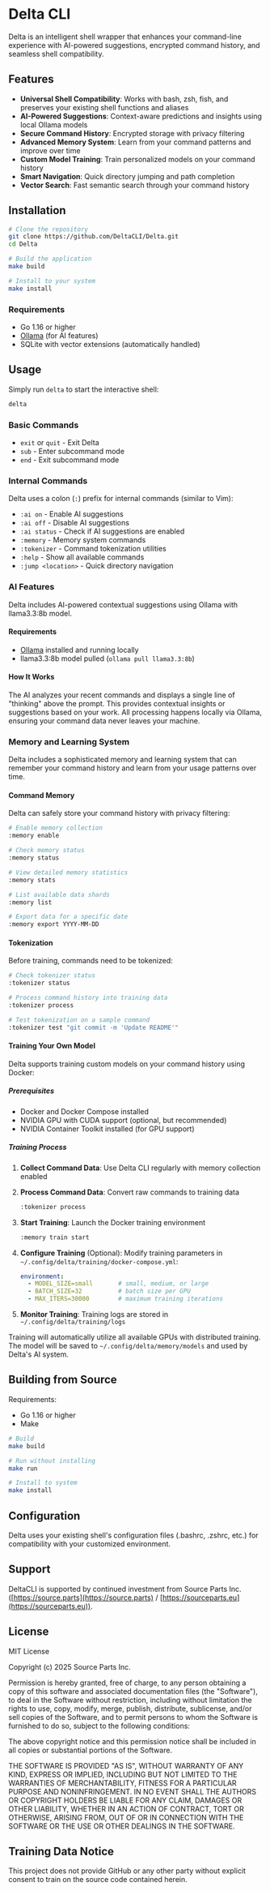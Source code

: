 # Delta CLI

Delta is an intelligent shell wrapper that enhances your command-line experience with AI-powered suggestions, encrypted command history, and seamless shell compatibility.

## Features

- **Universal Shell Compatibility**: Works with bash, zsh, fish, and preserves your existing shell functions and aliases
- **AI-Powered Suggestions**: Context-aware predictions and insights using local Ollama models
- **Secure Command History**: Encrypted storage with privacy filtering
- **Advanced Memory System**: Learn from your command patterns and improve over time
- **Custom Model Training**: Train personalized models on your command history
- **Smart Navigation**: Quick directory jumping and path completion
- **Vector Search**: Fast semantic search through your command history

## Installation

```bash
# Clone the repository
git clone https://github.com/DeltaCLI/Delta.git
cd Delta

# Build the application
make build

# Install to your system
make install
```

### Requirements

- Go 1.16 or higher
- [Ollama](https://ollama.ai/) (for AI features)
- SQLite with vector extensions (automatically handled)

## Usage

Simply run `delta` to start the interactive shell:

```bash
delta
```

### Basic Commands

- `exit` or `quit` - Exit Delta
- `sub` - Enter subcommand mode
- `end` - Exit subcommand mode

### Internal Commands

Delta uses a colon (`:`) prefix for internal commands (similar to Vim):

- `:ai on` - Enable AI suggestions
- `:ai off` - Disable AI suggestions
- `:ai status` - Check if AI suggestions are enabled
- `:memory` - Memory system commands
- `:tokenizer` - Command tokenization utilities
- `:help` - Show all available commands
- `:jump <location>` - Quick directory navigation

### AI Features

Delta includes AI-powered contextual suggestions using Ollama with llama3.3:8b model.

#### Requirements

- [Ollama](https://ollama.ai/) installed and running locally
- llama3.3:8b model pulled (`ollama pull llama3.3:8b`)

#### How It Works

The AI analyzes your recent commands and displays a single line of "thinking" above the prompt. This provides contextual insights or suggestions based on your work. All processing happens locally via Ollama, ensuring your command data never leaves your machine.

### Memory and Learning System

Delta includes a sophisticated memory and learning system that can remember your command history and learn from your usage patterns over time.

#### Command Memory

Delta can safely store your command history with privacy filtering:

```bash
# Enable memory collection
:memory enable

# Check memory status
:memory status

# View detailed memory statistics
:memory stats

# List available data shards
:memory list

# Export data for a specific date
:memory export YYYY-MM-DD
```

#### Tokenization

Before training, commands need to be tokenized:

```bash
# Check tokenizer status
:tokenizer status

# Process command history into training data
:tokenizer process

# Test tokenization on a sample command
:tokenizer test "git commit -m 'Update README'"
```

#### Training Your Own Model

Delta supports training custom models on your command history using Docker:

##### Prerequisites
- Docker and Docker Compose installed
- NVIDIA GPU with CUDA support (optional, but recommended)
- NVIDIA Container Toolkit installed (for GPU support)

##### Training Process

1. **Collect Command Data**: Use Delta CLI regularly with memory collection enabled

2. **Process Command Data**: Convert raw commands to training data
   ```bash
   :tokenizer process
   ```

3. **Start Training**: Launch the Docker training environment
   ```bash
   :memory train start
   ```

4. **Configure Training** (Optional): Modify training parameters in `~/.config/delta/training/docker-compose.yml`:
   ```yaml
   environment:
     - MODEL_SIZE=small       # small, medium, or large
     - BATCH_SIZE=32          # batch size per GPU
     - MAX_ITERS=30000        # maximum training iterations
   ```

5. **Monitor Training**: Training logs are stored in `~/.config/delta/training/logs`

Training will automatically utilize all available GPUs with distributed training. The model will be saved to `~/.config/delta/memory/models` and used by Delta's AI system.

## Building from Source

Requirements:
- Go 1.16 or higher
- Make

```bash
# Build
make build

# Run without installing
make run

# Install to system
make install
```

## Configuration

Delta uses your existing shell's configuration files (.bashrc, .zshrc, etc.) for compatibility with your customized environment.

## Support

DeltaCLI is supported by continued investment from Source Parts Inc. ([https://source.parts](https://source.parts) / [https://sourceparts.eu](https://sourceparts.eu)).

## License

MIT License

Copyright (c) 2025 Source Parts Inc.

Permission is hereby granted, free of charge, to any person obtaining a copy
of this software and associated documentation files (the "Software"), to deal
in the Software without restriction, including without limitation the rights
to use, copy, modify, merge, publish, distribute, sublicense, and/or sell
copies of the Software, and to permit persons to whom the Software is
furnished to do so, subject to the following conditions:

The above copyright notice and this permission notice shall be included in all
copies or substantial portions of the Software.

THE SOFTWARE IS PROVIDED "AS IS", WITHOUT WARRANTY OF ANY KIND, EXPRESS OR
IMPLIED, INCLUDING BUT NOT LIMITED TO THE WARRANTIES OF MERCHANTABILITY,
FITNESS FOR A PARTICULAR PURPOSE AND NONINFRINGEMENT. IN NO EVENT SHALL THE
AUTHORS OR COPYRIGHT HOLDERS BE LIABLE FOR ANY CLAIM, DAMAGES OR OTHER
LIABILITY, WHETHER IN AN ACTION OF CONTRACT, TORT OR OTHERWISE, ARISING FROM,
OUT OF OR IN CONNECTION WITH THE SOFTWARE OR THE USE OR OTHER DEALINGS IN THE
SOFTWARE.

## Training Data Notice

This project does not provide GitHub or any other party without explicit consent to train on the source code contained herein.
